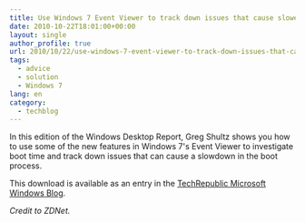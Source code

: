 ```yaml
---
title: Use Windows 7 Event Viewer to track down issues that cause slower boot times
date: 2010-10-22T18:01:00+00:00
layout: single
author_profile: true
url: 2010/10/22/use-windows-7-event-viewer-to-track-down-issues-that-cause-slower-boot-times/
tags:
  - advice
  - solution
  - Windows 7
lang: en
category: 
  - techblog
---
```

In this edition of the Windows Desktop Report, Greg Shultz shows you how to use some of the new features in Windows 7's Event Viewer to investigate boot time and track down issues that can cause a slowdown in the boot process.

This download is available as an entry in the [TechRepublic Microsoft Windows Blog](http://blogs.techrepublic.com.com/window-on-windows/?p=3253&tag=zd-left).

_Credit to ZDNet._